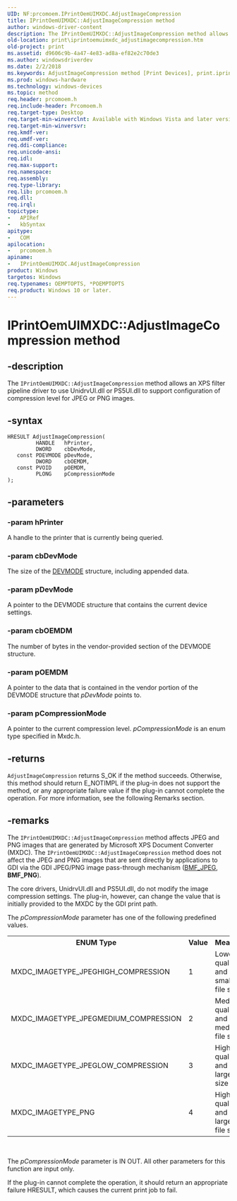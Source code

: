 ```yaml
---
UID: NF:prcomoem.IPrintOemUIMXDC.AdjustImageCompression
title: IPrintOemUIMXDC::AdjustImageCompression method
author: windows-driver-content
description: The IPrintOemUIMXDC::AdjustImageCompression method allows an XPS filter pipeline driver to use UnidrvUI.dll or PS5UI.dll to support configuration of compression level for JPEG or PNG images.
old-location: print\iprintoemuimxdc_adjustimagecompression.htm
old-project: print
ms.assetid: d9606c9b-4a47-4e83-ad8a-ef82e2c70de3
ms.author: windowsdriverdev
ms.date: 2/2/2018
ms.keywords: AdjustImageCompression method [Print Devices], print.iprintoemuimxdc_adjustimagecompression, AdjustImageCompression, IPrintOemUIMXDC interface [Print Devices], AdjustImageCompression method, prcomoem/IPrintOemUIMXDC::AdjustImageCompression, IPrintOemUIMXDC, IPrintOemUIMXDC::AdjustImageCompression, print_unidrv-pscript_ui_a4a6182b-9471-473a-9c16-15f56dcddda5.xml, AdjustImageCompression method [Print Devices], IPrintOemUIMXDC interface
ms.prod: windows-hardware
ms.technology: windows-devices
ms.topic: method
req.header: prcomoem.h
req.include-header: Prcomoem.h
req.target-type: Desktop
req.target-min-winverclnt: Available with Windows Vista and later versions of Unidrvui.dll and Ps5ui.dll, which are redistributable. This method is also available for XPSDrv drivers in Microsoft Windows XP if you have installed the XPS Essentials Pack.
req.target-min-winversvr: 
req.kmdf-ver: 
req.umdf-ver: 
req.ddi-compliance: 
req.unicode-ansi: 
req.idl: 
req.max-support: 
req.namespace: 
req.assembly: 
req.type-library: 
req.lib: prcomoem.h
req.dll: 
req.irql: 
topictype:
-	APIRef
-	kbSyntax
apitype:
-	COM
apilocation:
-	prcomoem.h
apiname:
-	IPrintOemUIMXDC.AdjustImageCompression
product: Windows
targetos: Windows
req.typenames: OEMPTOPTS, *POEMPTOPTS
req.product: Windows 10 or later.
---
```


# IPrintOemUIMXDC::AdjustImageCompression method


## -description


The <code>IPrintOemUIMXDC::AdjustImageCompression</code> method allows an XPS filter pipeline driver to use UnidrvUI.dll or PS5UI.dll to support configuration of compression level for JPEG or PNG images.


## -syntax


````
HRESULT AdjustImageCompression(
         HANDLE   hPrinter,
         DWORD    cbDevMode,
   const PDEVMODE pDevMode,
         DWORD    cbOEMDM,
   const PVOID    pOEMDM,
         PLONG    pCompressionMode
);
````


## -parameters




### -param hPrinter

A handle to the printer that is currently being queried.


### -param cbDevMode

The size of the <a href="https://msdn.microsoft.com/b2369876-9a79-40c8-8d27-c8b9d8e68e6b">DEVMODE</a> structure, including appended data.


### -param pDevMode

A pointer to the DEVMODE structure that contains the current device settings.


### -param cbOEMDM

The number of bytes in the vendor-provided section of the DEVMODE structure.


### -param pOEMDM

A pointer to the data that is contained in the vendor portion of the DEVMODE structure that <i>pDevMode</i> points to.


### -param pCompressionMode

A pointer to the current compression level. <i>pCompressionMode</i> is an enum type specified in Mxdc.h.


## -returns



<code>AdjustImageCompression</code> returns S_OK if the method succeeds. Otherwise, this method should return E_NOTIMPL if the plug-in does not support the method, or any appropriate failure value if the plug-in cannot complete the operation. For more information, see the following Remarks section.




## -remarks



The <code>IPrintOemUIMXDC::AdjustImageCompression</code> method affects JPEG and PNG images that are generated by Microsoft XPS Document Converter (MXDC). The <code>IPrintOemUIMXDC::AdjustImageCompression</code> method does not affect the JPEG and PNG images that are sent directly by applications to GDI via the GDI JPEG/PNG image pass-through mechanism (<a href="https://msdn.microsoft.com/5ba3e521-2e70-4a5b-979d-30a061275d42">BMF_JPEG</a>, <b>BMF_PNG</b>).

The core drivers, UnidrvUI.dll and PS5UI.dll, do not modify the image compression settings. The plug-in, however, can change the value that is initially provided to the MXDC by the GDI print path.

The <i>pCompressionMode</i> parameter has one of the following predefined values.

<table>
<tr>
<th>ENUM Type  </th>
<th>Value                    </th>
<th>Meaning</th>
</tr>
<tr>
<td>
MXDC_IMAGETYPE_JPEGHIGH_COMPRESSION

</td>
<td>
1                            

</td>
<td>
Lowest quality and smallest file size

</td>
</tr>
<tr>
<td>
MXDC_IMAGETYPE_JPEGMEDIUM_COMPRESSION

</td>
<td>
2                            

</td>
<td>
Medium quality and medium file size

</td>
</tr>
<tr>
<td>
MXDC_IMAGETYPE_JPEGLOW_COMPRESSION

</td>
<td>
3

</td>
<td>
High quality and large file size

</td>
</tr>
<tr>
<td>
MXDC_IMAGETYPE_PNG

</td>
<td>
4

</td>
<td>
Highest quality and largest file size

</td>
</tr>
</table>
 

The <i>pCompressionMode</i> parameter is IN OUT. All other parameters for this function are input only.

If the plug-in cannot complete the operation, it should return an appropriate failure HRESULT, which causes the current print job to fail.



